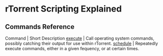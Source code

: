 # rTorrent Scripting Explained

## Commands Reference

Command | Short Description
[execute](https://github.com/rakshasa/rtorrent/wiki/COMMAND-Execute) | Call operating system commands, possibly catching their output for use within rTorrent.
[schedule](https://github.com/rakshasa/rtorrent/wiki/COMMAND-Scheduling) | Repeatedly execute commands, either in a given fequency, or at certain times.